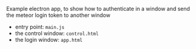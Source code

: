 Example electron app, to show how to authenticate in a window and send the meteor login token to another window



* entry point: `main.js`
* the control window: `control.html`
* the login window: `app.html`
